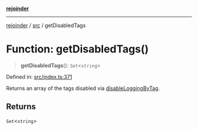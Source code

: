[**rejoinder**](../../README.md)

***

[rejoinder](../../README.md) / [src](../README.md) / getDisabledTags

# Function: getDisabledTags()

> **getDisabledTags**(): `Set`\<`string`\>

Defined in: [src/index.ts:371](https://github.com/Xunnamius/rejoinder/blob/64011a11a45735665b3ce75107a37b187f35af77/src/index.ts#L371)

Returns an array of the tags disabled via [disableLoggingByTag](disableLoggingByTag.md).

## Returns

`Set`\<`string`\>
